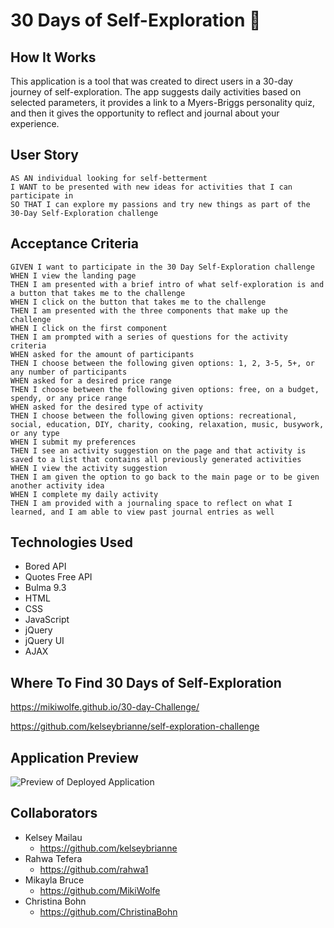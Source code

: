 # 30 Days of Self-Exploration 🧭 

## How It Works
This application is a tool that was created to direct users in a 30-day journey of self-exploration. The app suggests daily activities based on selected parameters, it provides a link to a Myers-Briggs personality quiz, and then it gives the opportunity to reflect and journal about your experience.

## User Story

```
AS AN individual looking for self-betterment
I WANT to be presented with new ideas for activities that I can participate in
SO THAT I can explore my passions and try new things as part of the 30-Day Self-Exploration challenge
```

## Acceptance Criteria

```
GIVEN I want to participate in the 30 Day Self-Exploration challenge
WHEN I view the landing page
THEN I am presented with a brief intro of what self-exploration is and a button that takes me to the challenge
WHEN I click on the button that takes me to the challenge
THEN I am presented with the three components that make up the challenge
WHEN I click on the first component
THEN I am prompted with a series of questions for the activity criteria
WHEN asked for the amount of participants
THEN I choose between the following given options: 1, 2, 3-5, 5+, or any number of participants
WHEN asked for a desired price range
THEN I choose between the following given options: free, on a budget, spendy, or any price range
WHEN asked for the desired type of activity 
THEN I choose between the following given options: recreational, social, education, DIY, charity, cooking, relaxation, music, busywork, or any type
WHEN I submit my preferences
THEN I see an activity suggestion on the page and that activity is saved to a list that contains all previously generated activities
WHEN I view the activity suggestion
THEN I am given the option to go back to the main page or to be given another activity idea
WHEN I complete my daily activity
THEN I am provided with a journaling space to reflect on what I learned, and I am able to view past journal entries as well
```

## Technologies Used
- Bored API
- Quotes Free API
- Bulma 9.3
- HTML
- CSS
- JavaScript
- jQuery
- jQuery UI
- AJAX

## Where To Find 30 Days of Self-Exploration
https://mikiwolfe.github.io/30-day-Challenge/

https://github.com/kelseybrianne/self-exploration-challenge

## Application Preview

![Preview of Deployed Application](./assets/images/home-page-screenshot.png)

## Collaborators
- Kelsey Mailau
    - https://github.com/kelseybrianne
- Rahwa Tefera
    - https://github.com/rahwa1
- Mikayla Bruce
    - https://github.com/MikiWolfe
- Christina Bohn
    - https://github.com/ChristinaBohn
